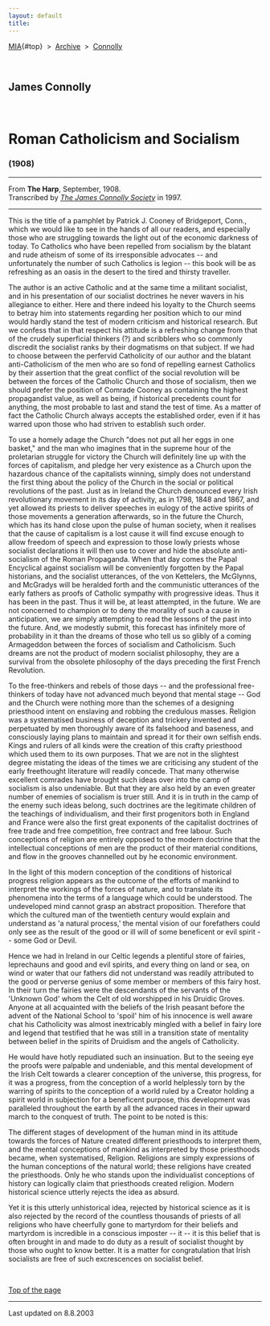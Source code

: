 ```yaml
---
layout: default
title: 
---
```

[MIA](../../../../index.htm){#top}  \> 
[Archive](../../../index.htm)  \>  [Connolly](../../index.htm)

 

## James Connolly

 

# Roman Catholicism and Socialism

### (1908)

------------------------------------------------------------------------

From **The Harp**, September, 1908.\
Transcribed by [*The James Connolly
Society*](http://www.wageslave.org/jcs/) in 1997.

------------------------------------------------------------------------

This is the title of a pamphlet by Patrick J. Cooney of Bridgeport,
Conn., which we would like to see in the hands of all our readers, and
especially those who are struggling towards the light out of the
economic darkness of today. To Catholics who have been repelled from
socialism by the blatant and rude atheism of some of its irresponsible
advocates -- and unfortunately the number of such Catholics is legion --
this book will be as refreshing as an oasis in the desert to the tired
and thirsty traveller.

The author is an active Catholic and at the same time a militant
socialist, and in his presentation of our socialist doctrines he never
wavers in his allegiance to either. Here and there indeed his loyalty to
the Church seems to betray him into statements regarding her position
which to our mind would hardly stand the test of modern criticism and
historical research. But we confess that in that respect his attitude is
a refreshing change from that of the crudely superficial thinkers (?)
and scribblers who so commonly discredit the socialist ranks by their
dogmatisms on that subject. If we had to choose between the perfervid
Catholicity of our author and the blatant anti-Catholicism of the men
who are so fond of repelling earnest Catholics by their assertion that
the great conflict of the social revolution will be between the forces
of the Catholic Church and those of socialism, then we should prefer the
position of Comrade Cooney as containing the highest propagandist value,
as well as being, if historical precedents count for anything, the most
probable to last and stand the test of time. As a matter of fact the
Catholic Church always accepts the established order, even if it has
warred upon those who had striven to establish such order.

To use a homely adage the Church "does not put all her eggs in one
basket," and the man who imagines that in the supreme hour of the
proletarian struggle for victory the Church will definitely line up with
the forces of capitalism, and pledge her very existence as a Church upon
the hazardous chance of the capitalists winning, simply does not
understand the first thing about the policy of the Church in the social
or political revolutions of the past. Just as in Ireland the Church
denounced every Irish revolutionary movement in its day of activity, as
in 1798, 1848 and 1867, and yet allowed its priests to deliver speeches
in eulogy of the active spirits of those movements a generation
afterwards, so in the future the Church, which has its hand close upon
the pulse of human society, when it realises that the cause of
capitalism is a lost cause it will find excuse enough to allow freedom
of speech and expression to those lowly priests whose socialist
declarations it will then use to cover and hide the absolute
anti-socialism of the Roman Propaganda. When that day comes the Papal
Encyclical against socialism will be conveniently forgotten by the Papal
historians, and the socialist utterances, of the von Kettelers, the
McGlynns, and McGradys will be heralded forth and the communistic
utterances of the early fathers as proofs of Catholic sympathy with
progressive ideas. Thus it has been in the past. Thus it will be, at
least attempted, in the future. We are not concerned to champion or to
deny the morality of such a cause in anticipation, we are simply
attempting to read the lessons of the past into the future. And, we
modestly submit, this forecast has infinitely more of probability in it
than the dreams of those who tell us so glibly of a coming Armageddon
between the forces of socialism and Catholicism. Such dreams are not the
product of modern socialist philosophy, they are a survival from the
obsolete philosophy of the days preceding the first French Revolution.

To the free-thinkers and rebels of those days -- and the professional
free-thinkers of today have not advanced much beyond that mental stage
-- God and the Church were nothing more than the schemes of a designing
priesthood intent on enslaving and robbing the credulous masses.
Religion was a systematised business of deception and trickery invented
and perpetuated by men thoroughly aware of its falsehood and baseness,
and consciously laying plans to maintain and spread it for their own
selfish ends. Kings and rulers of all kinds were the creation of this
crafty priesthood which used them to its own purposes. That we are not
in the slightest degree mistating the ideas of the times we are
criticising any student of the early freethought literature will readily
concede. That many otherwise excellent comrades have brought such ideas
over into the camp of socialism is also undeniable. But that they are
also held by an even greater number of enemies of socialism is truer
still. And it is in truth in the camp of the enemy such ideas belong,
such doctrines are the legitimate children of the teachings of
individualism, and their first progenitors both in England and France
were also the first great exponents of the capitalist doctrines of free
trade and free competition, free contract and free labour. Such
conceptions of religion are entirely opposed to the modern doctrine that
the intellectual conceptions of men are the product of their material
conditions, and flow in the grooves channelled out by he economic
environment.

In the light of this modern conception of the conditions of historical
progress religion appears as the outcome of the efforts of mankind to
interpret the workings of the forces of nature, and to translate its
phenomena into the terms of a language which could be understood. The
undeveloped mind cannot grasp an abstract proposition. Therefore that
which the cultured man of the twentieth century would explain and
understand as 'a natural process,' the mental vision of our forefathers
could only see as the result of the good or ill will of some beneficent
or evil spirit -- some God or Devil.

Hence we had in Ireland in our Celtic legends a plentiful store of
fairies, leprechauns and good and evil spirits, and every thing on land
or sea, on wind or water that our fathers did not understand was readily
attributed to the good or perverse genius of some member or members of
this fairy host. In their turn the fairies were the descendants of the
servants of the 'Unknown God' whom the Celt of old worshipped in his
Druidic Groves. Anyone at all acquainted with the beliefs of the Irish
peasant before the advent of the National School to 'spoil' him of his
innocence is well aware chat his Catholicity was almost inextricably
mingled with a belief in fairy lore and legend that testified that he
was still in a transition state of mentality between belief in the
spirits of Druidism and the angels of Catholicity.

He would have hotly repudiated such an insinuation. But to the seeing
eye the proofs were palpable and undeniable, and this mental development
of the Irish Celt towards a clearer conception of the universe, this
progress, for it was a progress, from the conception of a world
helplessly torn by the warring of spirits to the conception of a world
ruled by a Creator holding a spirit world in subjection for a beneficent
purpose, this development was paralleled throughout the earth by all the
advanced races in their upward march to the conquest of truth. The point
to be noted is this:

The different stages of development of the human mind in its attitude
towards the forces of Nature created different priesthoods to interpret
them, and the mental conceptions of mankind as interpreted by those
priesthoods became, when systematised, Religion. Religions are simply
expressions of the human conceptions of the natural world; these
religions have created the priesthoods. Only he who stands upon the
individualist conceptions of history can logically claim that
priesthoods created religion. Modern historical science utterly rejects
the idea as absurd.

Yet it is this utterly unhistorical idea, rejected by historical science
as it is also rejected by the record of the countless thousands of
priests of all religions who have cheerfully gone to martyrdom for their
beliefs and martyrdom is incredible in a conscious imposter -- it -- it
is this belief that is often brought in and made to do duty as a result
of socialist thought by those who ought to know better. It is a matter
for congratulation that Irish socialists are free of such excrescences
on socialist belief.

 

[Top of the page](#top)

------------------------------------------------------------------------

Last updated on 8.8.2003
